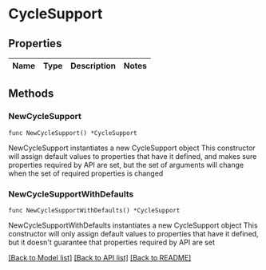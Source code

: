 # CycleSupport

## Properties

Name | Type | Description | Notes
------------ | ------------- | ------------- | -------------

## Methods

### NewCycleSupport

`func NewCycleSupport() *CycleSupport`

NewCycleSupport instantiates a new CycleSupport object
This constructor will assign default values to properties that have it defined,
and makes sure properties required by API are set, but the set of arguments
will change when the set of required properties is changed

### NewCycleSupportWithDefaults

`func NewCycleSupportWithDefaults() *CycleSupport`

NewCycleSupportWithDefaults instantiates a new CycleSupport object
This constructor will only assign default values to properties that have it defined,
but it doesn't guarantee that properties required by API are set


[[Back to Model list]](../README.md#documentation-for-models) [[Back to API list]](../README.md#documentation-for-api-endpoints) [[Back to README]](../README.md)


